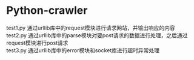# Python-crawler  
test1.py  通过urllib库中的request模块进行请求网站，并输出响应的内容  
test2.py  通过urllib库中的parse模块对要post请求的数据进行处理，之后通过request模块进行post请求  
test3.py  通过urllib库中的error模块和socket库进行超时异常处理  
